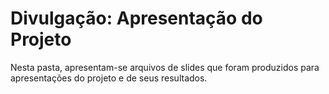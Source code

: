 # Divulgação: Apresentação do Projeto

Nesta pasta, apresentam-se arquivos de slides que foram produzidos para apresentações do projeto e de seus resultados.

